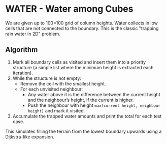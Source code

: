 # WATER - Water among Cubes

We are given up to 100×100 grid of column heights. Water collects in low cells that are not connected to the boundary. This is the classic "trapping rain water in 2D" problem.

## Algorithm

1. Mark all boundary cells as visited and insert them into a priority structure (a simple list where the minimum height is extracted each iteration).
2. While the structure is not empty:
   - Remove the cell with the smallest height.
   - For each unvisited neighbour:
     - Any water above it is the difference between the current height and the neighbour’s height, if the current is higher.
     - Push the neighbour with height `max(current height, neighbour height)` and mark it visited.
3. Accumulate the trapped water amounts and print the total for each test case.

This simulates filling the terrain from the lowest boundary upwards using a Dijkstra-like expansion.
